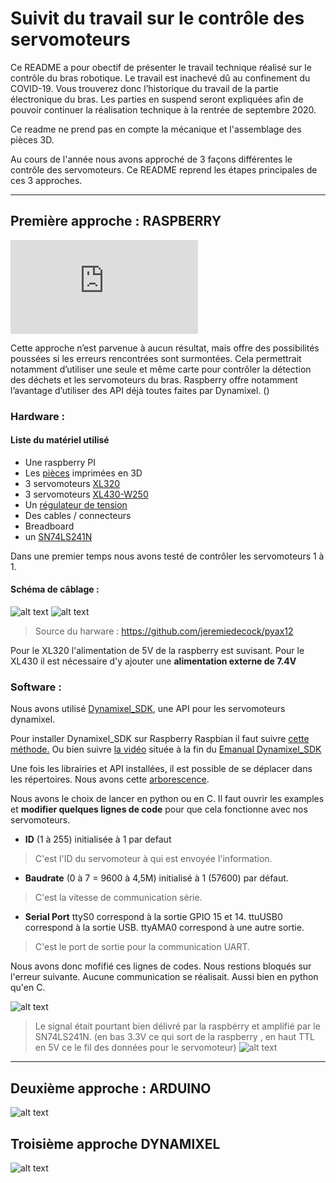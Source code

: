 # Suivit du travail sur le contrôle des servomoteurs 

Ce README a pour obectif de présenter le travail technique réalisé sur le contrôle du bras robotique. Le travail est inachevé dû au confinement du COVID-19. 
Vous trouverez donc l’historique du travail de la partie électronique du bras. Les parties en suspend seront expliquées afin de pouvoir continuer la réalisation technique à la rentrée de septembre 2020. 

Ce readme ne prend pas en compte la mécanique et l'assemblage des pièces 3D. 

Au cours de l'année nous avons approché de 3 façons différentes le contrôle des servomoteurs. Ce README reprend les étapes principales de ces 3 approches. 


---

## Première approche : RASPBERRY  
![alt text](https://wiki.zenk-security.com/lib/exe/fetch.php?w=200&media=rpi.png)

Cette approche n’est parvenue à aucun résultat, mais offre des possibilités poussées si les erreurs rencontrées sont surmontées. Cela permettrait notamment d’utiliser une seule et même carte pour contrôler la détection des déchets et les servomoteurs du bras. Raspberry offre notamment l’avantage d’utiliser des API déjà toutes faites par Dynamixel. () 



### **Hardware** : 

#### Liste du matériel utilisé   

* Une raspberry PI 
* Les [pièces](https://github.com/iRobotEam/Robot-Collecteur-dechets/tree/master/Bras%20Robotique/Modelisation) imprimées en 3D 
* 3 servomoteurs [XL320](https://emanual.robotis.com/docs/en/dxl/x/xl320/)
* 3 servomoteurs [XL430-W250](https://emanual.robotis.com/docs/en/dxl/x/xl430-w250/)
* Un [régulateur de tension](https://www.generationrobots.com/fr/401456-module-convertisseur-de-tension-continue.html) 
* Des cables / connecteurs 
* Breadboard 
* un [SN74LS241N](https://www.digikey.com/product-detail/en/texas-instruments/SN74LS241N/296-14887-5-ND/563034)  

Dans une premier temps nous avons testé de contrôler les servomoteurs 1 à 1. 

#### Schéma de câblage :   
![alt text](https://raw.githubusercontent.com/iRobotEam/Robot-Collecteur-dechets/master/Bras%20Robotique/Contr%C3%B4le/Shema_Raspberry.png)
![alt text](https://raw.githubusercontent.com/iRobotEam/Robot-Collecteur-dechets/master/Bras%20Robotique/Contr%C3%B4le/Photo-Raspberry-cablage.jpg)

> Source du harware : https://github.com/jeremiedecock/pyax12

Pour le XL320 l'alimentation de 5V de la raspberry est suvisant. Pour le XL430 il est nécessaire d'y ajouter une **alimentation externe de 7.4V**

### **Software** :  

Nous avons utilisé [Dynamixel_SDK](https://github.com/ROBOTIS-GIT/DynamixelSDK), une API pour les servomoteurs dynamixel. 

Pour installer Dynamixel_SDK sur Raspberry Raspbian il faut suivre [cette méthode.](https://github.com/tonnesfn/DynamixelSDK/wiki/3.2.1.2-C-Linux-(or-Linux-for-SBCs)) Ou bien suivre [la vidéo](https://www.youtube.com/watch?v=zb8I05D-LGE&feature=youtu.be) située à la fin du [Emanual Dynamixel_SDK](https://emanual.robotis.com/docs/en/software/dynamixel/dynamixel_sdk/quick_start_video/)

Une fois les librairies et API installées, il est possible de se déplacer dans les répertoires. Nous avons cette [arborescence](https://emanual.robotis.com/docs/en/software/dynamixel/dynamixel_sdk/download/#repository). 

Nous avons le choix de lancer en python ou en C. Il faut ouvrir les examples et **modifier quelques lignes de code** pour que cela fonctionne avec nos servomoteurs.

* **ID** (1 à 255) initialisée à 1 par defaut 
> C'est l'ID du servomoteur à qui est envoyée l'information. 
* **Baudrate** (0 à 7 = 9600 à 4,5M) initialisé à 1 (57600) par défaut.
> C'est la vitesse de communication série. 
* **Serial Port**  ttyS0 correspond à la sortie GPIO 15 et 14. ttuUSB0 correspond à la sortie USB. ttyAMA0 correspond  à une autre sortie.
> C'est le port de sortie pour la communication UART. 

Nous avons donc mofifié ces lignes de codes. Nous restions bloqués sur l'erreur suivante. Aucune communication se réalisait. Aussi bien en python qu'en C.

![alt text](https://raw.githubusercontent.com/iRobotEam/Robot-Collecteur-dechets/master/Bras%20Robotique/Contr%C3%B4le/erreur1_raspberry.png)

>Le signal était pourtant bien délivré par la raspbérry et amplifié par le SN74LS241N. (en bas 3.3V ce qui sort de la raspberry , en haut TTL en 5V ce le fil des données pour le servomoteur) ![alt text]()



---
## Deuxième approche : ARDUINO 
![alt text](https://www.mon-club-elec.fr/mes_images/clipart/ArduinoLogo.gif)





## Troisième approche DYNAMIXEL 

![alt text](https://tribotix.com/wp-content/uploads/2018/10/Robotis_2.png)




